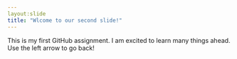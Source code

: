 ```yaml
---
layout:slide
title: "Wlcome to our second slide!"
---
```

This is my first GitHub assignment.
I am excited to learn many things ahead.
Use the left arrow to go back!


